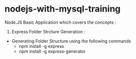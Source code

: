 # nodejs-with-mysql-training
Node.JS Basic Application which covers the concepts : 

1. Express Folder Strcture Generation : 
- Generating Folder Structure using the following commands 
    - npm install -g express
    - npm install -g express-generator
